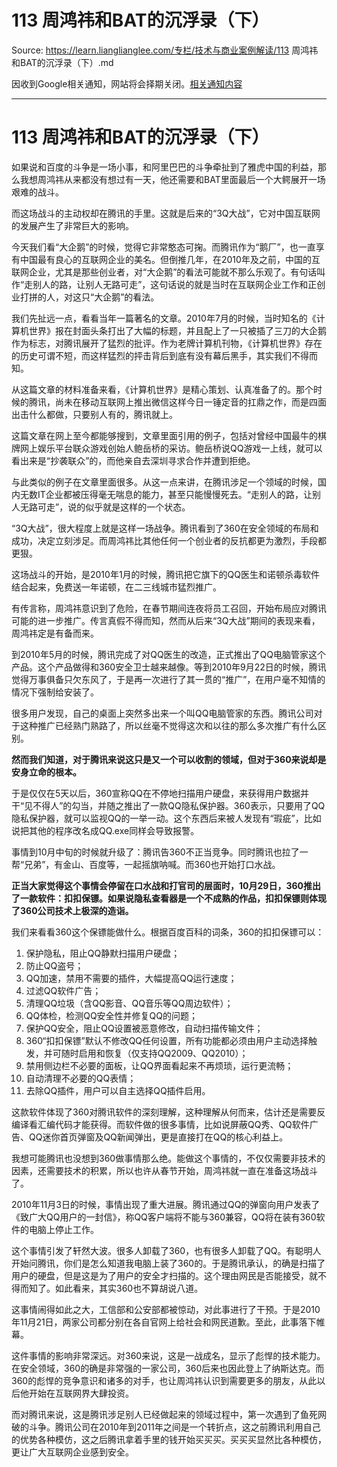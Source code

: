 # 113 周鸿祎和BAT的沉浮录（下） 

Source: https://learn.lianglianglee.com/专栏/技术与商业案例解读/113 周鸿祎和BAT的沉浮录（下）.md

因收到Google相关通知，网站将会择期关闭。[相关通知内容](https://lumendatabase.org/notices/44265620)

---

# 113 周鸿祎和BAT的沉浮录（下）

如果说和百度的斗争是一场小事，和阿里巴巴的斗争牵扯到了雅虎中国的利益，那么我想周鸿祎从来都没有想过有一天，他还需要和BAT里面最后一个大鳄展开一场艰难的战斗。

而这场战斗的主动权却在腾讯的手里。这就是后来的“3Q大战”，它对中国互联网的发展产生了非常巨大的影响。

今天我们看“大企鹅”的时候，觉得它非常憨态可掬。而腾讯作为“鹅厂”，也一直享有中国最有良心的互联网企业的美名。但倒推几年，在2010年及之前，中国的互联网企业，尤其是那些创业者，对“大企鹅”的看法可能就不那么乐观了。有句话叫作“走别人的路，让别人无路可走”，这句话说的就是当时在互联网企业工作和正创业打拼的人，对这只“大企鹅”的看法。

我们先扯远一点，看看当年一篇著名的文章。2010年7月的时候，当时知名的《计算机世界》报在封面头条打出了大幅的标题，并且配上了一只被插了三刀的大企鹅作为标志，对腾讯展开了猛烈的批评。作为老牌计算机刊物，《计算机世界》存在的历史可谓不短，而这样猛烈的抨击背后到底有没有幕后黑手，其实我们不得而知。

从这篇文章的材料准备来看，《计算机世界》是精心策划、认真准备了的。那个时候的腾讯，尚未在移动互联网上推出微信这样今日一锤定音的扛鼎之作，而是四面出击什么都做，只要别人有的，腾讯就上。

这篇文章在网上至今都能够搜到，文章里面引用的例子，包括对曾经中国最牛的棋牌网上娱乐平台联众游戏创始人鲍岳桥的采访。鲍岳桥说QQ游戏一上线，就可以看出来是“抄袭联众”的，而他亲自去深圳寻求合作并遭到拒绝。

与此类似的例子在文章里面很多。从这一点来讲，在腾讯涉足一个领域的时候，国内无数IT企业都被压得毫无喘息的能力，甚至只能慢慢死去。“走别人的路，让别人无路可走”，说的似乎就是这样的一个状态。

“3Q大战”，很大程度上就是这样一场战争。腾讯看到了360在安全领域的布局和成功，决定立刻涉足。而周鸿祎比其他任何一个创业者的反抗都更为激烈，手段都更狠。

这场战斗的开始，是2010年1月的时候，腾讯把它旗下的QQ医生和诺顿杀毒软件结合起来，免费送一年诺顿，在二三线城市猛烈推广。

有传言称，周鸿祎意识到了危险，在春节期间连夜将员工召回，开始布局应对腾讯可能的进一步推广。传言真假不得而知，然而从后来“3Q大战”期间的表现来看，周鸿祎定是有备而来。

到2010年5月的时候，腾讯完成了对QQ医生的改造，正式推出了QQ电脑管家这个产品。这个产品做得和360安全卫士越来越像。等到2010年9月22日的时候，腾讯觉得万事俱备只欠东风了，于是再一次进行了其一贯的“推广”，在用户毫不知情的情况下强制给安装了。

很多用户发现，自己的桌面上突然多出来一个叫QQ电脑管家的东西。腾讯公司对于这种推广已经熟门熟路了，所以丝毫不觉得这次和以往的那么多次推广有什么区别。

**然而我们知道，对于腾讯来说这只是又一个可以收割的领域，但对于360来说却是安身立命的根本。**

于是仅仅在5天以后，360宣称QQ在不停地扫描用户硬盘，来获得用户数据并干“见不得人”的勾当，并随之推出了一款QQ隐私保护器。360表示，只要用了QQ隐私保护器，就可以监视QQ的一举一动。这个东西后来被人发现有“瑕疵”，比如说把其他的程序改名成QQ.exe同样会导致报警。

事情到10月中旬的时候就升级了：腾讯告360不正当竞争。同时腾讯也拉了一帮“兄弟”，有金山、百度等，一起摇旗呐喊。而360也开始打口水战。

**正当大家觉得这个事情会停留在口水战和打官司的层面时，10月29日，360推出了一款软件：扣扣保镖。如果说隐私查看器是一个不成熟的作品，扣扣保镖则体现了360公司技术上极深的造诣。**

我们来看看360这个保镖能做什么。根据百度百科的词条，360的扣扣保镖可以：

1. 保护隐私，阻止QQ静默扫描用户硬盘；
2. 防止QQ盗号；
3. QQ加速，禁用不需要的插件，大幅提高QQ运行速度；
4. 过滤QQ软件广告；
5. 清理QQ垃圾（含QQ影音、QQ音乐等QQ周边软件）；
6. QQ体检，检测QQ安全性并修复QQ的问题；
7. 保护QQ安全，阻止QQ设置被恶意修改，自动扫描传输文件；
8. 360“扣扣保镖”默认不修改QQ任何设置，所有功能都必须由用户主动选择触发，并可随时启用和恢复（仅支持QQ2009、QQ2010）；
9. 禁用侧边栏不必要的面板，让QQ界面看起来不再烦琐，运行更流畅；
10. 自动清理不必要的QQ表情；
11. 去除QQ插件，用户可以自主选择QQ插件启用。

这款软件体现了360对腾讯软件的深刻理解，这种理解从何而来，估计还是需要反编译看汇编代码才能获得。而软件做的很多事情，比如说屏蔽QQ秀、QQ软件广告、QQ迷你首页弹窗及QQ新闻弹出，更是直接打在QQ的核心利益上。

我想可能腾讯也没想到360做事情那么绝。能做这个事情的，不仅仅需要非技术的因素，还需要技术的积累，所以也许从春节开始，周鸿祎就一直在准备这场战斗了。

2010年11月3日的时候，事情出现了重大进展。腾讯通过QQ的弹窗向用户发表了《致广大QQ用户的一封信》，称QQ客户端将不能与360兼容，QQ将在装有360软件的电脑上停止工作。

这个事情引发了轩然大波。很多人卸载了360，也有很多人卸载了QQ。有聪明人开始问腾讯，你们是怎么知道我电脑上装了360的。于是腾讯承认，的确是扫描了用户的硬盘，但是这是为了用户的安全才扫描的。这个理由网民是否能接受，就不得而知了。如此看来，其实360也不算胡说八道。

这事情闹得如此之大，工信部和公安部都被惊动，对此事进行了干预。于是2010年11月21日，两家公司都分别在各自官网上给社会和网民道歉。至此，此事落下帷幕。

这件事情的影响非常深远。对360来说，这是一战成名，显示了彪悍的技术能力。在安全领域，360的确是非常强的一家公司，360后来也因此登上了纳斯达克。而360的彪悍的竞争意识和诸多的对手，也让周鸿祎认识到需要更多的朋友，从此以后他开始在互联网界大肆投资。

而对腾讯来说，这是腾讯涉足别人已经做起来的领域过程中，第一次遇到了鱼死网破的斗争。腾讯公司在2010年到2011年之间是一个转折点，这之前腾讯利用自己的优势各种模仿，这之后腾讯拿着手里的钱开始买买买。买买买显然比各种模仿，更让广大互联网企业感到安全。